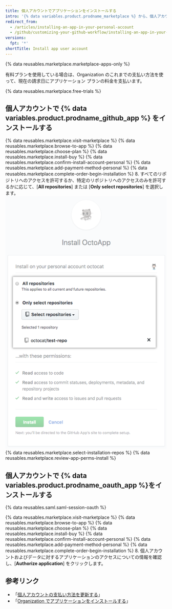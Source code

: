 ```yaml
---
title: 個人アカウントでアプリケーションをインストールする
intro: '{% data variables.product.prodname_marketplace %} から、個人アカウントで使うアプリケーションをインストールできます。'
redirect_from:
  - /articles/installing-an-app-in-your-personal-account
  - /github/customizing-your-github-workflow/installing-an-app-in-your-personal-account
versions:
  fpt: '*'
shortTitle: Install app user account
---
```


{% data reusables.marketplace.marketplace-apps-only %}

有料プランを使用している場合は、Organization のこれまでの支払い方法を使って、現在の請求日にアプリケーション プランの料金を支払います。

{% data reusables.marketplace.free-trials %}

## 個人アカウントで {% data variables.product.prodname_github_app %} をインストールする

{% data reusables.marketplace.visit-marketplace %}
{% data reusables.marketplace.browse-to-app %}
{% data reusables.marketplace.choose-plan %}
{% data reusables.marketplace.install-buy %}
{% data reusables.marketplace.confirm-install-account-personal %}
{% data reusables.marketplace.add-payment-method-personal %}
{% data reusables.marketplace.complete-order-begin-installation %}
8. すべてのリポジトリへのアクセスを許可するか、特定のリポジトリへのアクセスのみを許可するかに応じて、[**All repositories**] または [**Only select repositories**] を選択します。 ![すべてのリポジトリまたは特定のリポジトリにアプリをインストールするオプションを備えたラジオボタン](/assets/images/help/marketplace/marketplace-choose-repo-install-option.png)
{% data reusables.marketplace.select-installation-repos %}
{% data reusables.marketplace.review-app-perms-install %}

## 個人アカウントで {% data variables.product.prodname_oauth_app %}をインストールする

{% data reusables.saml.saml-session-oauth %}

{% data reusables.marketplace.visit-marketplace %}
{% data reusables.marketplace.browse-to-app %}
{% data reusables.marketplace.choose-plan %}
{% data reusables.marketplace.install-buy %}
{% data reusables.marketplace.confirm-install-account-personal %}
{% data reusables.marketplace.add-payment-method-personal %}
{% data reusables.marketplace.complete-order-begin-installation %}
8. 個人アカウントおよびデータに対するアプリケーションのアクセスについての情報を確認し、[**Authorize application**] をクリックします。

## 参考リンク

- 「[個人アカウントの支払い方法を更新する](/articles/updating-your-personal-account-s-payment-method)」
- 「[Organization でアプリケーションをインストールする](/articles/installing-an-app-in-your-organization)」
